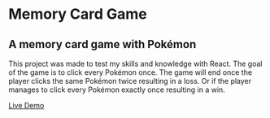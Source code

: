 # Memory Card Game

## A memory card game with Pokémon
This project was made to test my skills and knowledge with React. The goal of the game is to click every Pokémon once. The game will end once the player clicks the same Pokémon twice resulting in a loss. Or if the player manages to click every Pokémon exactly once resulting in a win.

[Live Demo](https://memory-card-game-woad-xi.vercel.app/)
